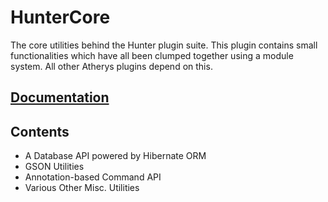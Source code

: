 # HunterCore
The core utilities behind the Hunter plugin suite. This plugin contains small functionalities
which have all been clumped together using a module system. All other Atherys plugins depend on
this.

## [Documentation](https://github.com/HaedHutner/HunterCore/wiki)

## Contents
* A Database API powered by Hibernate ORM
* GSON Utilities
* Annotation-based Command API
* Various Other Misc. Utilities
